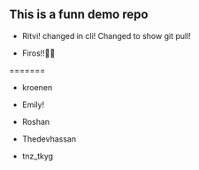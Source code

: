 ## This is a funn demo repo

- Ritvi! changed in cli! Changed to show git pull!


- Firos!!🙌🏻

=======
- kroenen


- Emily!

- Roshan
  
- Thedevhassan

- tnz_tkyg
